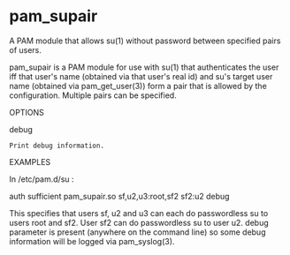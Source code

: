 pam_supair
==========

A PAM module that allows su(1) without password between specified pairs of users.

pam_supair is a PAM module for use with su(1) that authenticates the user iff
that user's name (obtained via that user's real id) and su's target user name
(obtained via pam_get_user(3)) form a pair that is allowed by the
configuration. Multiple pairs can be specified.

OPTIONS

debug

    Print debug information.

EXAMPLES

In /etc/pam.d/su :

auth   sufficient   pam_supair.so sf,u2,u3:root,sf2 sf2:u2 debug

This specifies that users sf, u2 and u3 can each do passwordless su to users
root and sf2. User sf2 can do passwordless su to user u2. debug parameter is
present (anywhere on the command line) so some debug information will be
logged via pam_syslog(3).
